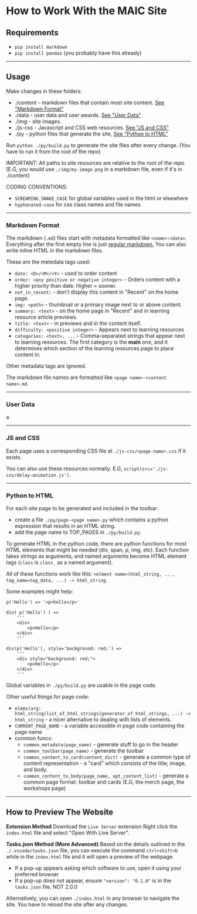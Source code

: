 # How to Work With the MAIC Site

## Requirements

* `pip install markdown`
* `pip install pandas` (you probably have this already)

---

## Usage

Make changes in these folders:
* ./content - markdown files that contain most site content. [See "Markdown Format"](#markdown-format)
* ./data - user data and user awards. [See "User Data"](#user-data)
* ./img - site images.
* ./js-css - Javascript and CSS web resources. [See "JS and CSS"](#js-and-css)
* ./py - python files that generate the site, [See "Python to HTML"](#python-to-html)

Run `python ./py/build.py` to generate the site files after every change. (You have to run it from the root of the repo)

IMPORTANT: All paths to site resources are relative to the root of the repo (E.G, you would use `./img/my-image.png` in a markdown file, even if it's in ./content)

CODING CONVENTIONS:
* `SCREAMING_SNAKE_CASE` for global variables used in the html or elsewhere
* `hyphenated-case` for css class names and file names

---

### Markdown Format

The markdown (`.md`) files start with metadata formatted like `<name>:<data>`. Everything after the first empty line is just [regular markdown.](https://www.markdownguide.org/cheat-sheet/) You can also write inline HTML in the markdown files.

These are the metedata tags used:
* `date: <D>/<M>/<Y>` - used to order content
* `order: <any positive or negative integer>` - Orders content with a higher priority than date. Higher = sooner.
* `not_in_recent:` - don't display this content in "Recent" on the home page.
* `img: <path>` - thumbnail or a primary image next to or above content.
* `summary: <text>` - on the home page in "Recent" and in learning resource article previews.
* `title: <text>` - in previews and in the content itself.
* `difficulty: <positive integer>` - Appears next to learning resources
* `categories: <text>, ...` - Comma-separated strings that appear next to learning resources. The first category is the **main** one, and it determines which section of the learning resources page to place content in.

Other metadata tags are ignored.

The markdown file names are formatted like `<page name>-<content name>.md`.

---

### User Data

a

---

### JS and CSS

Each page uses a corresponding CSS file at `./js-css/<page-name>.css` if it exists.

You can also use these resources normally. E.G, `script(src='./js-css/delay-animation.js')`.

---

### Python to HTML

For each site page to be generated and included in the toolbar:
* create a file `./py/page-<page name>.py` which contains a python expression that results in an HTML string.
* add the page name to TOP_PAGES in `./py/build.py`.

To generate HTML in the python code, there are python functions for most HTML elements that might be needed (div, span, p, img, etc). Each function takes strings as arguments, and named arguments become HTML element tags (`class` is `class_` as a named argument).

All of these functions work like this: `<elment name>(html_string, ..., tag_name=tag_data, ...) -> html_string`.

Some examples might help:

    p('Hello') => '<p>hello</p>'

    div( p('Hello') ) =>
        '''
        <div>
            <p>Hello</p>
        </div>
        '''

    div(p('Hello'), style='background: red;') =>
        '''
        <div style="background: red;">
            <p>Hello</p>
        </div>
        '''

Global variables in `./py/build.py` are usable in the page code.

Other useful things for page code:
* `elems(arg: html_string|list_of_html_strings|generator_of_html_strings, ...) -> html_string` - a nicer alternative to dealing with lists of elements.
* `CURRENT_PAGE_NAME` - a variable accessible in page code containing the page name
* common funcs:
  * `common_metadata(page_name)` - generate stuff to go in the header
  * `common_toolbar(page_name)` - generate the toolbar
  * `common_content_to_card(content_dict)` - generate a common type of content representation - a "card" which consists of the title, image, and body.
  * `common_content_to_body(page_name, opt_content_list)` - generate a common page format: toolbar and cards (E.G, the merch page, the workshops page)

---

## How to Preview The Website

**Extension Method**
Download the `Live Server` extension
Right click the `index.html` file and select "Open With Live Server".

**Tasks.json Method (More Advanced)**
Based on the details outlined in the `./.vscode/tasks.json` file, you can execute the command `ctrl+shift+b` while in the `index.html` file and it will open a preview of the webpage.
- If a pop-up appears asking which software to use, open it using your preferred browser
- If a pop-up does not appear, ensure `"version": "0.1.0"` is in the `tasks.json` file, NOT 2.0.0

Alternatively, you can open `./index.html` in any browser to navigate the site. You have to reload the site after any changes.
